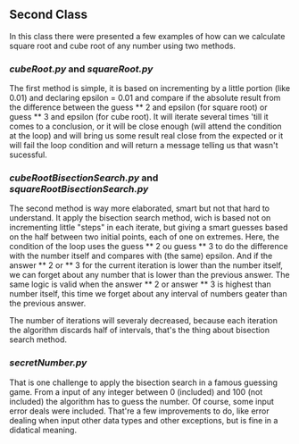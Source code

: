 <h2>Second Class</h2>


In this class there were presented a few examples of how can we calculate square root and cube root of any number using two methods.

<h3><i>cubeRoot.py</i> and <i>squareRoot.py</i></h3>

The first method is simple, it is based on incrementing by a little portion (like 0.01) and declaring epsilon = 0.01 and compare if the absolute result from the difference between the guess ** 2 and epsilon (for square root) or guess ** 3 and epsilon (for cube root).
It will iterate several times 'till it comes to a conclusion, or it will be close enough (will attend the condition at the loop) and will bring us some result real close from the expected or it will fail the loop condition and will return a message telling us that wasn't sucessful.

<h3><i>cubeRootBisectionSearch.py</i> and <i>squareRootBisectionSearch.py</i></h3>

The second method is way more elaborated, smart but not that hard to understand.
It apply the bisection search method, wich is based not on incrementing little "steps" in each iterate, but giving a smart guesses based on the half between two initial points, each of one on extremes. 
Here, the condition of the loop uses the guess ** 2 ou guess ** 3 to do the difference with the number itself and compares with (the same) epsilon.
And if the answer ** 2 or ** 3 for the current iteration is lower than the number itself, we can forget about any number that is lower than the previous answer. The same logic is valid when the answer ** 2 or answer ** 3 is highest than number itself, this time we forget about any interval of numbers geater than the previous answer.

The number of iterations will severaly decreased, because each iteration the algorithm discards half of intervals, that's the thing about bisection search method.

<h3><i>secretNumber.py</i></h3>

That is one challenge to apply the bisection search in a famous guessing game. 
From a input of any integer between 0 (included) and 100 (not included) the algorithm has to guess the number. Of course, some input error deals were included. 
That're a few improvements to do, like error dealing when input other data types and other exceptions, but is fine in a didatical meaning.

